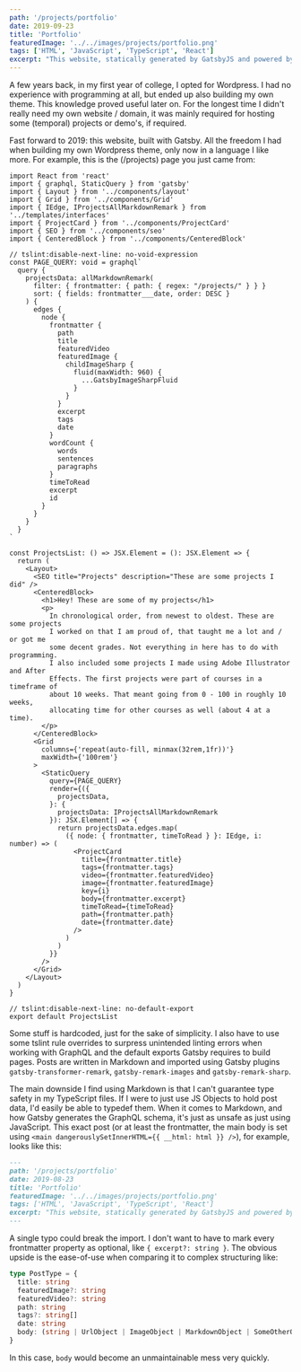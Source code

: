 ```yaml
---
path: '/projects/portfolio'
date: 2019-09-23
title: 'Portfolio'
featuredImage: '../../images/projects/portfolio.png'
tags: ['HTML', 'JavaScript', 'TypeScript', 'React']
excerpt: "This website, statically generated by GatsbyJS and powered by it's own implementation of GraphQL, written in React and infused with styled-components. Deployed to GitHub Pages, served from my own domain."
---
```


A few years back, in my first year of college, I opted for Wordpress. I had no experience with programming at all, but ended up also building my own theme. This knowledge proved useful later on. For the longest time I didn't really need my own website / domain, it was mainly required for hosting some (temporal) projects or demo's, if required.

Fast forward to 2019: this website, built with Gatsby. All the freedom I had when building my own Wordpress theme, only now in a language I like more. For example, this is the (/projects) page you just came from:

```tsx
import React from 'react'
import { graphql, StaticQuery } from 'gatsby'
import { Layout } from '../components/layout'
import { Grid } from '../components/Grid'
import { IEdge, IProjectsAllMarkdownRemark } from '../templates/interfaces'
import { ProjectCard } from '../components/ProjectCard'
import { SEO } from '../components/seo'
import { CenteredBlock } from '../components/CenteredBlock'

// tslint:disable-next-line: no-void-expression
const PAGE_QUERY: void = graphql`
  query {
    projectsData: allMarkdownRemark(
      filter: { frontmatter: { path: { regex: "/projects/" } } }
      sort: { fields: frontmatter___date, order: DESC }
    ) {
      edges {
        node {
          frontmatter {
            path
            title
            featuredVideo
            featuredImage {
              childImageSharp {
                fluid(maxWidth: 960) {
                  ...GatsbyImageSharpFluid
                }
              }
            }
            excerpt
            tags
            date
          }
          wordCount {
            words
            sentences
            paragraphs
          }
          timeToRead
          excerpt
          id
        }
      }
    }
  }
`

const ProjectsList: () => JSX.Element = (): JSX.Element => {
  return (
    <Layout>
      <SEO title="Projects" description="These are some projects I did" />
      <CenteredBlock>
        <h1>Hey! These are some of my projects</h1>
        <p>
          In chronological order, from newest to oldest. These are some projects
          I worked on that I am proud of, that taught me a lot and / or got me
          some decent grades. Not everything in here has to do with programming.
          I also included some projects I made using Adobe Illustrator and After
          Effects. The first projects were part of courses in a timeframe of
          about 10 weeks. That meant going from 0 - 100 in roughly 10 weeks,
          allocating time for other courses as well (about 4 at a time).
        </p>
      </CenteredBlock>
      <Grid
        columns={'repeat(auto-fill, minmax(32rem,1fr))'}
        maxWidth={'100rem'}
      >
        <StaticQuery
          query={PAGE_QUERY}
          render={({
            projectsData,
          }: {
            projectsData: IProjectsAllMarkdownRemark
          }): JSX.Element[] => {
            return projectsData.edges.map(
              ({ node: { frontmatter, timeToRead } }: IEdge, i: number) => (
                <ProjectCard
                  title={frontmatter.title}
                  tags={frontmatter.tags}
                  video={frontmatter.featuredVideo}
                  image={frontmatter.featuredImage}
                  key={i}
                  body={frontmatter.excerpt}
                  timeToRead={timeToRead}
                  path={frontmatter.path}
                  date={frontmatter.date}
                />
              )
            )
          }}
        />
      </Grid>
    </Layout>
  )
}

// tslint:disable-next-line: no-default-export
export default ProjectsList
```

Some stuff is hardcoded, just for the sake of simplicity. I also have to use some tslint rule overrides to surpress unintended linting errors when working with GraphQL and the default exports Gatsby requires to build pages. Posts are written in Markdown and imported using Gatsby plugins `gatsby-transformer-remark`, `gatsby-remark-images` and `gatsby-remark-sharp`.

The main downside I find using Markdown is that I can't guarantee type safety in my TypeScript files. If I were to just use JS Objects to hold post data, I'd easily be able to typedef them. When it comes to Markdown, and how Gatsby generates the GraphQL schema, it's just as unsafe as just using JavaScript. This exact post (or at least the frontmatter, the main body is set using `<main dangerouslySetInnerHTML={{ __html: html }} />`), for example, looks like this:

```md
---
path: '/projects/portfolio'
date: 2019-08-23
title: 'Portfolio'
featuredImage: '../../images/projects/portfolio.png'
tags: ['HTML', 'JavaScript', 'TypeScript', 'React']
excerpt: "This website, statically generated by GatsbyJS and powered by it's own implementation of GraphQL, written in React and infused with styled-components. Deployed to GitHub Pages, served from my own domain."
---
```

A single typo could break the import. I don't want to have to mark every frontmatter property as optional, like `{ excerpt?: string }`. The obvious upside is the ease-of-use when comparing it to complex structuring like:

```typescript
type PostType = {
  title: string
  featuredImage?: string
  featuredVideo?: string
  path: string
  tags?: string[]
  date: string
  body: (string | UrlObject | ImageObject | MarkdownObject | SomeOtherObject)[] // for example.
}
```

In this case, `body` would become an unmaintainable mess very quickly.
